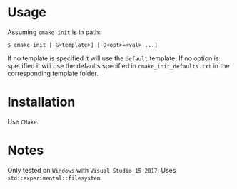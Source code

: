 # Usage
Assuming `cmake-init` is in path:
```
$ cmake-init [-G<template>] [-D<opt>=<val> ...]
```
If no template is specified it will use the `default` template. If no option is specified it will use the defaults specified in `cmake_init_defaults.txt` in the corresponding template folder.
# Installation
Use `CMake`.

# Notes
Only tested on `Windows` with `Visual Studio 15 2017`. Uses `std::experimental::filesystem`.
